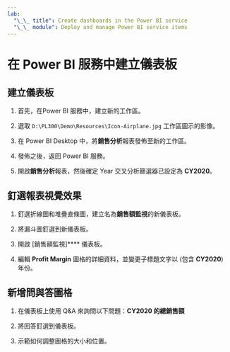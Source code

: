 ```yaml
---
lab:
  "\_\_ title": Create dashboards in the Power BI service
  "\_\_ module": Deploy and manage Power BI service items
---
```

# 在 Power BI 服務中建立儀表板

## 建立儀表板

1. 首先，在Power BI 服務中，建立新的工作區。

1. 選取 `D:\PL300\Demo\Resources\Icon-Airplane.jpg` 工作區圖示的影像。

1. 在 Power BI Desktop 中，將**銷售分析**報表發佈至新的工作區。

1. 發佈之後，返回 Power BI 服務。

1. 開啟**銷售分析**報表，然後確定 Year 交叉分析篩選器已設定為 **CY2020**。

## 釘選報表視覺效果

1. 釘選折線圖和堆疊直條圖，建立名為**銷售額監視**的新儀表板。

1. 將漏斗圖釘選到新儀表板。

1. 開啟 [銷售額監視]**** 儀表板。

1. 編輯 **Profit Margin** 圖格的詳細資料，並變更子標題文字以 (包含 **CY2020**) 年份。

## 新增問與答圖格

1. 在儀表板上使用 Q&A 來詢問以下問題：**CY2020 的總銷售額**

1. 將回答釘選到儀表板。

1. 示範如何調整圖格的大小和位置。
